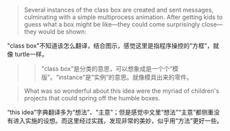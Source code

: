 > Several instances of the class box are created and sent messages, culminating with a simple multiprocess animation.
> After getting kids to guess what a box might be like—they could come surprisingly close—they would be shown:

 "class box"不知道该怎么翻译，结合图示，感觉这里是指程序操控的“方框”，就像 turtle一样。 

>> "class box"是分类的意思，可以想象成是一个个”模版”。“instance”是”实例”的意思。就像模具出来的零件。
   
> What was so wonderful about this idea were the myriad of children's projects that could spring off the humble boxes.  

“this idea”字典翻译多为“想法”、“主意”；但是感觉中文里“想法”“主意”都侧重没有进入实施的设想。而这里经过实践，发现非常的美妙，似乎用“方法”更好一些。
